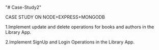 "# Case-Study2" 

CASE STUDY ON NODE+EXPRESS+MONGODB


1.Implement update and delete operations for books and authors in the Library App.


2.Implement SignUp and Login Operations in the Library App.




